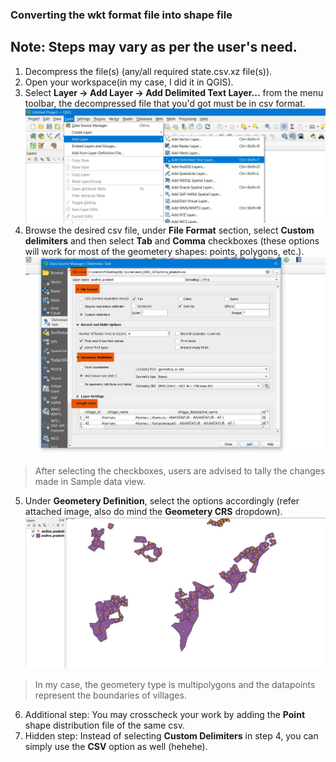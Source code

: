 ### Converting the wkt format file into shape file
## Note: Steps may vary as per the user's need.
1. Decompress the file(s) (any/all required state.csv.xz file(s)). 
2. Open your workspace(in my case, I did it in QGIS).
3. Select **Layer -> Add Layer -> Add Delimited Text Layer...** from the menu toolbar, the decompressed file that you'd got must be in csv format.
   ![](/images/1.jpg)
4. Browse the desired csv file, under **File Format** section, select **Custom delimiters** and then select **Tab** and **Comma** checkboxes (these options will work for most of the geometery shapes: points, polygons, etc.). 
   ![](/images/2.jpg)
> After selecting the checkboxes, users are advised to tally the changes made in Sample data view. 
5. Under **Geometery Definition**, select the options accordingly (refer attached image, also do mind the **Geometery CRS** dropdown).
   ![](/images/3.jpg)
> In my case, the geometery type is multipolygons and the datapoints represent the boundaries of villages.
6. Additional step: You may crosscheck your work by adding the **Point** shape distribution file of the same csv.
7. Hidden step: Instead of selecting **Custom Delimiters** in step 4, you can simply use the **CSV** option as well (hehehe).

